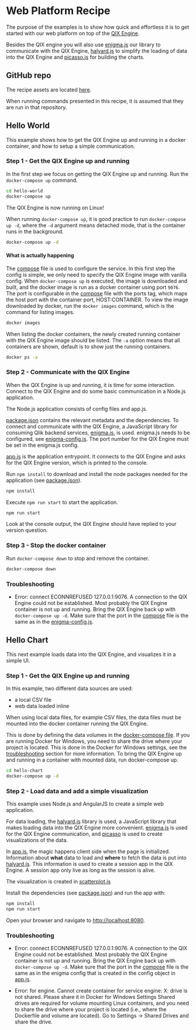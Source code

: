 # Web Platform Recipe

The purpose of the examples is to show how quick and effortless it is to get started with our web platform
on top of the [QIX Engine](../services/qix-engine.md).

Besides the QIX engine you will also use [enigma.js](https://github.com/qlik-oss/enigma.js) our library to communicate with the QIX Engine,
[halyard.js](https://github.com/qlik-oss/enigma.js) to simplify the loading of data into the QIX Engine
and [picasso.js](https://github.com/qlik-ea/picasso.js) for building the charts.

## GitHub repo

The recipe assets are located [here](https://github.com/qlik-ea/getting-started-with-web-platform).

When running commands presented in this recipe, it is assumed that they are run in that repository.

## Hello World
This example shows how to get the QIX Engine up and running in a docker container, and
how to setup a simple communication.

### Step 1 - Get the QIX Engine up and running
In the first step we focus on getting the QIX Engine up and running. Run the `docker-compose up` command.

```bash
cd hello-world
docker-compose up
```
The QIX Engine is now running on Linux!

When running `docker-compose up`, it is good practice to run `docker-compose up -d`, where
the `-d` argument means detached mode, that is the container runs in the background.

```bash
docker-compose up -d
```

#### What is actually happening
The [compose](docker-compose.yml) file is used to configure the service. In this first step the config is
simple, we only need to specify the QIX Engine image with vanilla config. When `docker-compose up` is executed,
the image is downloaded and built, and the docker image is run as a docker container using port `9076`. The port
is configurable in the [compose](docker-compose.yml) file with the ports tag, which maps the host port with
the container port, HOST:CONTAINER.
To view the image downloaded by docker, run the `docker images` command, which is the command for listing images.

```bash
docker images
```

When listing the docker containers, the newly created running container with the QIX Engine image should be listed.
The `-a` option means that all containers are shown, default is to show just the running containers.

```bash
docker ps -a
```

### Step 2 - Communicate with the QIX Engine
When the QIX Engine is up and running, it is time for some interaction. Connect to the QIX Engine
and do some basic communication in a Node.js application.

The Node.js application consists of config files and app.js.

[package.json](package.json) contains the relevant metadata and the dependencies.
To connect and communicate with the QIX Engine, a JavaScript library for consuming
Qlik backend services, [enigma.js](https://github.com/qlik-oss/enigma.js), is used.
enigma.js needs to be configured, see [enigma-config.js](enigma-config.js). The port
number for the QIX Engine must be set in the enigma.js config.

[app.js](app.js) is the application entrypoint. It connects to the QIX Engine and asks for the
QIX Engine version, which is printed to the console.

Run `npm install` to download and install the node packages needed for the application (see [package.json](package.json)).

```bash
npm install
```

Execute `npm run start` to start the application.

```bash
npm run start
```

Look at the console output, the QIX Engine should have replied to your version question.

### Step 3 - Stop the docker container
Run `docker-compose down` to stop and remove the container.

```bash
docker-compose down
```

### Troubleshooting

- Error: connect ECONNREFUSED 127.0.0.1:9076.
A connection to the QIX Engine could not be established. Most probably the QIX Engine container is not
up and running. Bring the QIX Engine back up with `docker-compose up -d`.
Make sure that the port in the [compose](docker-compose.yml) file is the same as in the
[enigma-config.js](enigma-config.js).

## Hello Chart
This next example loads data into the QIX Engine, and visualizes it in a simple UI.

### Step 1 - Get the QIX Engine up and running
In this example, two different data sources are used:
+ a local CSV file
+ web data loaded inline

When using local data files, for example CSV files, the data files must be mounted into the docker container running the QIX Engine.

This is done by defining the data volumes in the [docker-compose file](docker-compose.yml). If you are running Docker for Windows, you
need to share the drive where your project is located. This is done in the Docker for Windows settings, see
the [troubleshooting](#troubleshooting) section for more information. To bring the QIX Engine up and running in
a container with mounted data, run docker-compose up.

```bash
cd hello-chart
docker-compose up -d
```

### Step 2 - Load data and add a simple visualization
This example uses Node.js and AngularJS to create a simple web application.

For data loading, the [halyard.js](https://github.com/qlik-oss/halyard.js) library is used,
a JavaScript library that makes loading data into the QIX Engine more convenient.
[enigma.js](https://github.com/qlik-oss/enigma.js) is used for the QIX Engine communication, and
[picasso](https://github.com/qlik-trial/picasso.js) is used to create visualizations of the data.

In [app.js](src/app.js), the magic happens client side when the page is initialized. Information
about __what__ data to load and __where__ to fetch the data is put into [halyard.js](https://github.com/qlik-oss/halyard.js).
This information is used to create a session app in the QIX Engine. A session app only live as long as the session is alive.

The visualization is created in [scatterplot.js](src/scatterplot.js)

Install the dependencies (see [package.json](package.json)) and run the app with:

```bash
npm install
npm run start
```

Open your browser and navigate to [http://localhost:8080](http://localhost:8080).

### Troubleshooting

- Error: connect ECONNREFUSED 127.0.0.1:9076.
A connection to the QIX Engine could not be established. Most probably the QIX Engine container is not
up and running. Bring the QIX Engine back up with `docker-compose up -d`.
Make sure that the port in the [compose](docker-compose.yml) file is the same as in the enigma config that
is created in the config object in [app.js](src/app.js).

-  Error: for engine. Cannot create container for service engine: X: drive is not shared. Please share it in Docker for Windows Settings
Shared drives are required for volume mounting Linux containers, and you need to share the drive where your project is
located (i.e., where the Dockerfile and volume are located). Go to Settings -> Shared Drives and share the drive.
